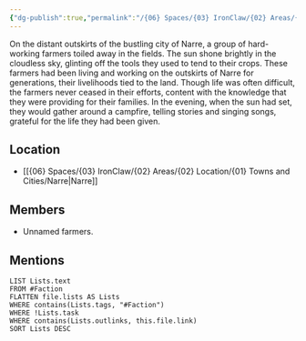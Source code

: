 ```yaml
---
{"dg-publish":true,"permalink":"/{06} Spaces/{03} IronClaw/{02} Areas/{03} Faction/{03} Narre/Farmers of Narre/","title":"Farmers of Narre"}
---
```


<!--The farmers working on the outskirts of Narre.-->

On the distant outskirts of the bustling city of Narre, a group of hard-working farmers toiled away in the fields. The sun shone brightly in the cloudless sky, glinting off the tools they used to tend to their crops. These farmers had been living and working on the outskirts of Narre for generations, their livelihoods tied to the land. Though life was often difficult, the farmers never ceased in their efforts, content with the knowledge that they were providing for their families. In the evening, when the sun had set, they would gather around a campfire, telling stories and singing songs, grateful for the life they had been given.

## Location

- [[{06} Spaces/{03} IronClaw/{02} Areas/{02} Location/{01} Towns and Cities/Narre\|Narre]]

## Members

- Unnamed farmers.

## Mentions

```dataview
LIST Lists.text
FROM #Faction 
FLATTEN file.lists AS Lists
WHERE contains(Lists.tags, "#Faction")
WHERE !Lists.task
WHERE contains(Lists.outlinks, this.file.link)
SORT Lists DESC
```
